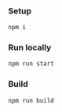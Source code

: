 ### Setup

```bash
npm i
```

### Run locally

```bash
npm run start
```

### Build

```bash
npm run build
```
